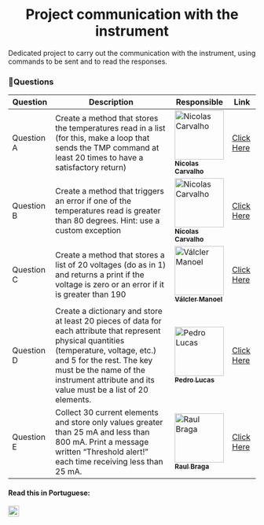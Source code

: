 <h1 align="center">Project communication with the instrument</h1>

Dedicated project to carry out the communication with the instrument, using commands to be sent and to read the responses.

### 📝Questions

| Question | Description | Responsible | Link |
| ------ | ------ | ------ | ------ |
| Question A | Create a method that stores the temperatures read in a list (for this, make a loop that sends the TMP command at least 20 times to have a satisfactory return) | <a href="https://github.com/nicolasscarvalho"><img src="https://avatars.githubusercontent.com/u/98130635?v=4" width="100px;" alt="Nicolas Carvalho"/><br /><sub><b>Nicolas Carvalho</b></sub></a><br /></td> | [Click Here](funcs/func_QA.py)
| Question B | Create a method that triggers an error if one of the temperatures read is greater than 80 degrees. Hint: use a custom exception | <a href="https://github.com/nicolasscarvalho"><img src="https://avatars.githubusercontent.com/u/98130635?v=4" width="100px;" alt="Nicolas Carvalho"/><br /><sub><b>Nicolas Carvalho</b></sub></a><br /></td> | [Click Here](funcs/func_QB.py)
| Question C| Create a method that stores a list of 20 voltages (do as in 1) and returns a print if the voltage is zero or an error if it is greater than 190 | <a href="https://github.com/Valcler-Manoel"><img src="https://avatars.githubusercontent.com/u/91897674?v=4" width="100px;" alt="Válcler Manoel"/><br /><sub><b>Válcler Manoel</b></sub></a><br /></td> | [Click Here](funcs/func_QC.py)
| Question D | Create a dictionary and store at least 20 pieces of data for each attribute that represent physical quantities (temperature, voltage, etc.) and 5 for the rest. The key must be the name of the instrument attribute and its value must be a list of 20 elements. | <a href="https://github.com/PedroKeita"><img src="https://avatars.githubusercontent.com/u/82671771?v=4" width="100px;" alt="Pedro Lucas"/><br /><sub><b>Pedro Lucas</b></sub></a><br /></td> | [Click Here](funcs/func_QD.py)
| Question E | Collect 30 current elements and store only values greater than 25 mA and less than 800 mA. Print a message written “Threshold alert!” each time receiving less than 25 mA. | <a href="https://github.com/Akkessatsu"><img src="https://avatars.githubusercontent.com/u/99400178?v=4" width="100px;" alt="Raul Braga"/><br /><sub><b>Raul Braga</b></sub></a><br /></td> | [Click Here](funcs/func_QE.py)


#### Read this in Portuguese:

<kbd>[<img title="Português" alt="Português" src="https://cdn.staticaly.com/gh/hjnilsson/country-flags/master/svg/br.svg" width="22">](README.pt-br.md)</kbd>
